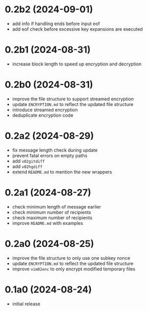 # 0.2b2 (2024-09-01)

* add info if handling ends before input eof
* add eof check before excessive key expansions are executed

# 0.2b1 (2024-08-31)

* increase block length to speed up encryption and decryption

# 0.2b0 (2024-08-31)

* improve the file structure to support streamed encryption
* update `ENCRYPTION.md` to reflect the updated file structure
* introduce streamed encryption
* deduplicate encryption code

# 0.2a2 (2024-08-29)

* fix message length check during update
* prevent fatal errors on empty paths
* add `v02gitdiff`
* add `v02hgdiff`
* extend `README.md` to mention the new wrappers

# 0.2a1 (2024-08-27)

* check minimum length of message earlier
* check minimum number of recipients
* check maximum number of recipients
* improve `README.md` with examples

# 0.2a0 (2024-08-25)

* improve the file structure to only use one subkey nonce
* update `ENCRYPTION.md` to reflect the updated file structure
* improve `vim02enc` to only encrypt modified temporary files

# 0.1a0 (2024-08-24)

* initial release
